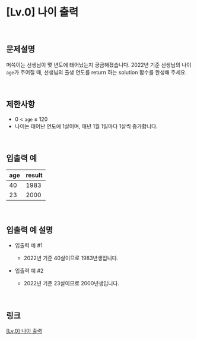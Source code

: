 # [Lv.0] 나이 출력

<br>

## 문제설명
머쓱이는 선생님이 몇 년도에 태어났는지 궁금해졌습니다. 2022년 기준 선생님의 나이 `age`가 주어질 때, 선생님의 출생 연도를 return 하는 solution 함수를 완성해 주세요.

<br>

## 제한사항
- 0 < `age` ≤ 120
- 나이는 태어난 연도에 1살이며, 매년 1월 1일마다 1살씩 증가합니다.

<br>

## 입출력 예
| age | result |
|---|---|
| 40 | 1983 |
| 23 | 2000 |

<br>

## 입출력 예 설명
- 입출력 예 #1
    - 2022년 기준 40살이므로 1983년생입니다.

- 입출력 예 #2
    - 2022년 기준 23살이므로 2000년생입니다.

<br>

## 링크
[[Lv.0] 나이 출력](https://school.programmers.co.kr/learn/courses/30/lessons/120820)
